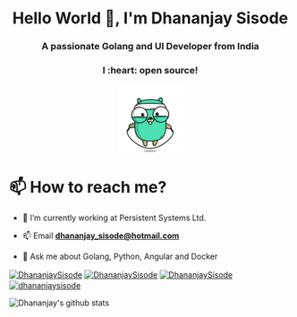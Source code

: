 <h1 align="center">Hello World 👋, I'm Dhananjay Sisode</h1>
<h3 align="center">A passionate Golang and UI Developer from India</h3>
<h3 align="center">I :heart: open source!</h3>


  

<p align="center">
  <img src="https://github.com/DhananjaySisode/DhananjaySisode/blob/master/assets/go.gif"  height="120" />
</p>


# 📫 How to reach me?

- 🔭 I’m currently working at Persistent Systems Ltd.

- 📫 Email **dhananjay_sisode@hotmail.com**

- 💬 Ask me about Golang, Python, Angular and Docker

 <p float="centre">
<a href="https://twitter.com/DhananjaySisode" target="blank"><img align="center" src="https://cdn.jsdelivr.net/npm/simple-icons@3.0.1/icons/twitter.svg" alt="DhananjaySisode" height="30" width="30" /></a>
<a href="https://www.linkedin.com/in/dhananjaysisode/" target="blank"><img align="center" src="https://cdn.jsdelivr.net/npm/simple-icons@3.0.1/icons/linkedin.svg" alt="DhananjaySisode" height="30" width="30" /></a>
<a href="https://fb.com/dhananjaysisode" target="blank"><img align="center" src="https://cdn.jsdelivr.net/npm/simple-icons@3.0.1/icons/facebook.svg" alt="DhananjaySisode" height="30" width="30" /></a>
<a href="https://www.instagram.com/dhananjaysisode/" target="blank"><img align="center" src="https://cdn.jsdelivr.net/npm/simple-icons@3.0.1/icons/instagram.svg" alt="dhananjaysisode" height="30" width="30" /></a>
</p>

![Dhananjay's github stats](https://github-readme-stats.vercel.app/api?username=dhananjaysisode&show_icons=true)


<!--
**DhananjaySisode/DhananjaySisode** is a ✨ _special_ ✨ repository because its `README.md` (this file) appears on your GitHub profile.

Here are some ideas to get you started:

- 🔭 I’m currently working on ...
- 🌱 I’m currently learning ...
- 👯 I’m looking to collaborate on ...
- 🤔 I’m looking for help with ...
- 💬 Ask me about ...
- 📫 How to reach me: ...
- 😄 Pronouns: ...
- ⚡ Fun fact: ...
-->

